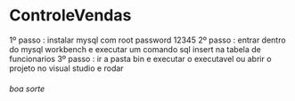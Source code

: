 # ControleVendas
1º passo : instalar mysql com root password 12345
2º passo : entrar dentro do mysql workbench e executar um comando sql insert na tabela de funcionarios
3º passo : ir a pasta bin e executar o executavel ou abrir o projeto no visual studio e rodar

###### boa sorte #######
